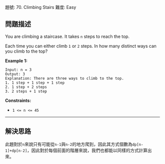 題號: 70. Climbing Stairs
難度: Easy

## 問題描述

You are climbing a staircase. It takes `n` steps to reach the top.

Each time you can either climb `1` or `2` steps. In how many distinct ways can you climb to the top?

**Example 1:**
```
Input: n = 3
Output: 3
Explanation: There are three ways to climb to the top.
1. 1 step + 1 step + 1 step
2. 1 step + 2 steps
3. 2 steps + 1 step
```
**Constraints:**

- `1 <= n <= 45`

---
## 解決思路

此題對於`n`來說只有可能從`n-1`與`n-2`的地方爬到，因此其方式個數為`dp[n-1]+dp[n-2]`，因此對於每個前面的階層來說，我們也都能以同樣的方式計算出來。
